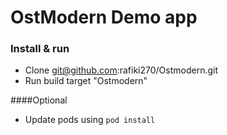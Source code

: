 # OstModern Demo app

### Install & run
* Clone git@github.com:rafiki270/Ostmodern.git
* Run build target "Ostmodern"

####Optional
* Update pods using ```pod install```

